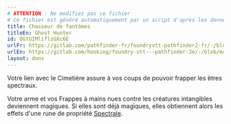 ```yaml
---
# ATTENTION : Ne modifiez pas ce fichier
# Ce fichier est généré automatiquement par un script d'après les données du module Foundry VTT officiel et de sa traduction
title: Chasseur de fantômes
titleEn: Ghost Hunter
id: DGtUIMliflzGXc6E
urlFr: https://gitlab.com/pathfinder-fr/foundryvtt-pathfinder2-fr/-/blob/master/data/feats/DGtUIMliflzGXc6E.htm
urlEn: https://gitlab.com/hooking/foundry-vtt---pathfinder-2e/-/blob/master/packs/data/feats.db/ghost-hunter.json
layout: dons
---
```

Votre lien avec le Cimetière assure à vos coups de pouvoir frapper les êtres spectraux.

Votre arme et vos Frappes à mains nues contre les créatures intangibles deviennent magiques. Si elles sont déjà magiques, elles obtiennent alors les effets d'une rune de propriété [Spectrale](../équipements/spectrale-rune.html).
